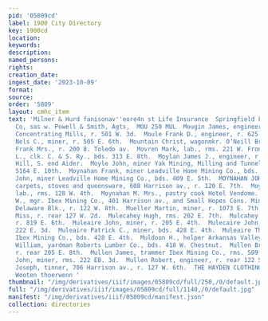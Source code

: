 ```yaml
---
pid: '05809cd'
label: 1900 City Directory
key: 1900cd
location: 
keywords: 
description: 
named_persons: 
rights: 
creation_date: 
ingest_date: '2023-10-09'
format: 
source: 
order: '5809'
layout: cmhc_item
text: 'Milner & Hurd fanisonav''eore4n st Life Insurance  Springfield F, & M, Ins,
  Co, sas w. Powell & Smith, Agts,  MOU 250 MUL  Mougin James, engineer Leadville
  Concentrating Mills, r. 501 W. 3d.  Moule Frank D., engineer, r. 625 W. 3d.  Mounson
  Nels C., miner, r. 505 E. 6th.  Mountain Christ, wagonmkr. O’Neill Bros.  Mourey
  Frank Mrs., r. 200 8. Toledo av.  Movren Mark, lab., rms. 221 W. Front.  Moyer Harry
  L., clk. C. & S. Ry., bds. 313 E. 8th.  Moylan James J., engineer, r. Carbonate
  Hill, S. end Aider.  Moyle John, miner Yak Mining, Milling and Tunnel Co., rms.
  5164 E. 10th.  Moynahan Frank, miner Leadville Home Mining Co., bds. 409 E. 5th.  Moynahan
  John, miner Leadville Home Mining Co., bds. 409 E. 5th.  MOYNAHAN JOHN J., furniture,
  carpets, stoves and queensware, 608 Harrison av., r. 120 E. 7th.  Moynahan Joseph,
  lab., rms. 128 W. 4th.  Moynahan M. Mrs., pastry cook Hotel Vendome.  MUDD SEELEY
  W., mgr. Ibex Mining Co., 401 Harrison av., and Small Hopes Cons. Mining Co., 1
  Delaware Blk., r. 122 W. 8th.  Mueller Martin, miner, r. 1073 E. 7th.  Mugni Annie
  Miss, r. rear 127 W. 2d.  Mulecahey Hugh, rms. 202 E. 7th.  Mulcahey John J., miner,
  r. 819 E. 6th.  Muleaire John, miner, r. 205 E. 4th.  Mulecaire John, miner, rms.
  222 E. 3d.  Muleaire Patrick C., miner, bds. 428 E. 4th.  Muleaire Thomas J., miner
  Ibex Mining Co., bds. 428 E. 4th.  Muldoon H., helper Arkansas Valley Smelter.  Mulholland
  William, yardman Roberts Lumber Co., bds. 418 W. Chestnut.  Mullen Bridget Miss,
  r. rear 205 E. 8th.  Mullen James, trammer Ibex Mining Co., rms. 509 N. Pine.  Mullen
  John, miner, rms. 222 EB. 3d.  Mullen Robert, engineer, r. rear 122 S. Toledo av.  Muller
  Joseph, tinner, 706 Harrison av., r. 127 W. 6th.  THE HAYDEN CLOTHING CO, stuirrt
  Wooten thoerwenn '
thumbnail: "/img/derivatives/iiif/images/05809cd/full/250,/0/default.jpg"
full: "/img/derivatives/iiif/images/05809cd/full/1140,/0/default.jpg"
manifest: "/img/derivatives/iiif/05809cd/manifest.json"
collection: directories
---
```

